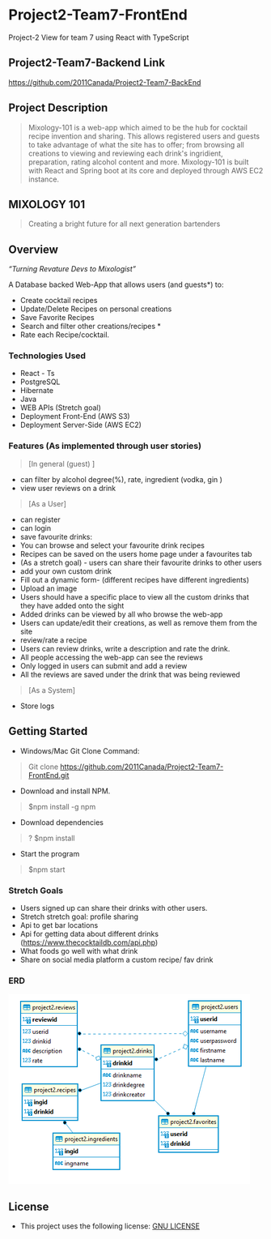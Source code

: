 # Project2-Team7-FrontEnd
Project-2 View for team 7 using React with TypeScript 

## Project2-Team7-Backend Link
https://github.com/2011Canada/Project2-Team7-BackEnd

## Project Description
> Mixology-101 is a web-app which aimed to be the hub for cocktail recipe invention and sharing. This allows registered users and guests to take advantage of what the site has to offer; from browsing all creations to viewing and reviewing each drink's ingridient, preparation, rating alcohol content and more. Mixology-101 is built with React and Spring boot at its core and deployed through AWS EC2 instance.


## MIXOLOGY 101
> Creating a bright future for all next generation bartenders

## Overview
*“Turning Revature Devs to Mixologist”*

A Database backed Web-App that allows users (and guests*) to: 
- Create cocktail recipes 
- Update/Delete Recipes on personal creations
- Save Favorite Recipes
- Search and filter other creations/recipes *
- Rate each Recipe/cocktail.

### Technologies Used
- React - Ts
- PostgreSQL
- Hibernate
- Java
- WEB APIs (Stretch goal)
- Deployment Front-End (AWS S3)
- Deployment Server-Side (AWS EC2)

### Features (As implemented through user stories)

> [In general (guest) ]
- can filter by alcohol degree(%), rate, ingredient (vodka, gin )
- view user reviews on a drink

> [As a User]
- can register
- can login
- save favourite drinks:
- You can browse and select your favourite drink recipes
- Recipes can be saved on the users home page under a favourites tab
- (As a stretch goal) - users can share their favourite drinks to other users
- add your own custom drink 
- Fill out a dynamic form- (different recipes have different ingredients)
- Upload an image
- Users should have a specific place to view all the custom drinks that they have added onto the sight
- Added drinks can be viewed by all who browse the web-app
- Users can update/edit their creations, as well as remove them from the site
- review/rate a recipe  
- Users can review drinks, write a description and rate the drink.
- All people accessing the web-app can see the reviews
- Only logged in users can submit and add a review
- All the reviews are saved under the drink that was being reviewed

> [As a System]
- Store logs

## Getting Started
- Windows/Mac Git Clone Command:
> Git clone https://github.com/2011Canada/Project2-Team7-FrontEnd.git
- Download and install NPM.  
> $npm install -g npm
- Download dependencies
> ? $npm install
- Start the program
> $npm start





### Stretch Goals 
- Users signed up can share their drinks with other users. 
- Stretch stretch goal: profile sharing
- Api to get bar locations
- Api for getting data about different drinks (https://www.thecocktaildb.com/api.php)
- What foods go well with what drink 
- Share on social media platform a custom recipe/ fav drink

### ERD
![](MixologyERD.png)

## License
- This project uses the following license: [GNU LICENSE](/LICENSE)

